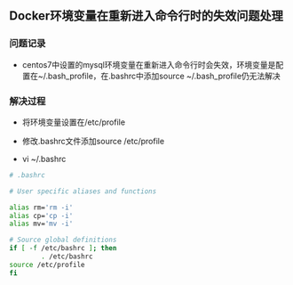 ## **Docker环境变量在重新进入命令行时的失效问题处理**

### 问题记录

- centos7中设置的mysql环境变量在重新进入命令行时会失效，环境变量是配置在~/.bash_profile，在.bashrc中添加source ~/.bash_profile仍无法解决

### 解决过程

- 将环境变量设置在/etc/profile

- 修改.bashrc文件添加source /etc/profile
- vi  ~/.bashrc

```bash
# .bashrc

# User specific aliases and functions

alias rm='rm -i'
alias cp='cp -i'
alias mv='mv -i'

# Source global definitions
if [ -f /etc/bashrc ]; then
        . /etc/bashrc
source /etc/profile
fi
```